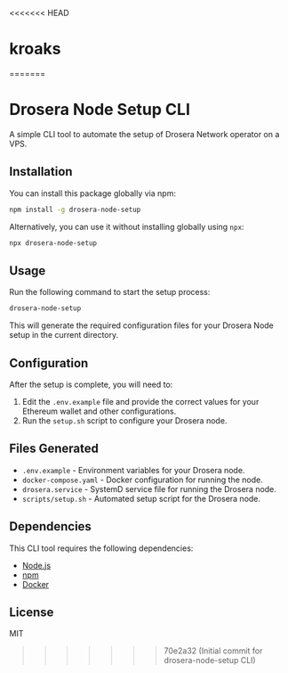 <<<<<<< HEAD
# kroaks
=======
# Drosera Node Setup CLI

A simple CLI tool to automate the setup of Drosera Network operator on a VPS.

## Installation

You can install this package globally via npm:

```bash
npm install -g drosera-node-setup
```

Alternatively, you can use it without installing globally using `npx`:

```bash
npx drosera-node-setup
```

## Usage

Run the following command to start the setup process:

```bash
drosera-node-setup
```

This will generate the required configuration files for your Drosera Node setup in the current directory.

## Configuration

After the setup is complete, you will need to:

1. Edit the `.env.example` file and provide the correct values for your Ethereum wallet and other configurations.
2. Run the `setup.sh` script to configure your Drosera node.

## Files Generated

- `.env.example` - Environment variables for your Drosera node.
- `docker-compose.yaml` - Docker configuration for running the node.
- `drosera.service` - SystemD service file for running the Drosera node.
- `scripts/setup.sh` - Automated setup script for the Drosera node.

## Dependencies

This CLI tool requires the following dependencies:

- [Node.js](https://nodejs.org/)
- [npm](https://www.npmjs.com/)
- [Docker](https://www.docker.com/)

## License

MIT
>>>>>>> 70e2a32 (Initial commit for drosera-node-setup CLI)
